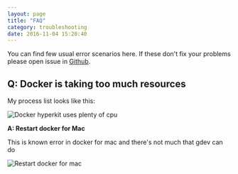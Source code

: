 ```yaml
---
layout: page
title: "FAQ"
category: troubleshooting
date: 2016-11-04 15:20:40
---
```


You can find few usual error scenarios here. If these don't fix your problems please open issue in [Github](https://github.com/devgeniem/gdev/issues/).

## Q: Docker is taking too much resources

My process list looks like this:

![Docker hyperkit uses plenty of cpu]({{site.baseurl}}/images/troubleshooting/docker-for-mac-resource-usage.png)


**A: Restart docker for Mac**

This is known error in docker for mac and there's not much that gdev can do

![Restart docker for mac]({{site.baseurl}}/images/troubleshooting/restart-docker-for-mac.png)
